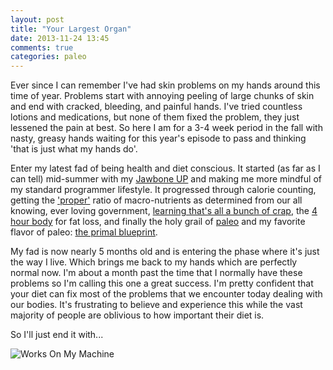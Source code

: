 ```yaml
---
layout: post
title: "Your Largest Organ"
date: 2013-11-24 13:45
comments: true
categories: paleo
---
```


Ever since I can remember I've had skin problems on my hands around this time of year. Problems start with annoying peeling of large chunks of skin and end with cracked, bleeding, and painful hands. I've tried countless lotions and medications, but none of them fixed the problem, they just lessened the pain at best. So here I am for a 3-4 week period in the fall with nasty, greasy hands waiting for this year's episode to pass and thinking 'that is just what my hands do'.

Enter my latest fad of being health and diet conscious. It started (as far as I can tell) mid-summer with my [Jawbone UP](http://jawbone.com/store/buy/up) and making me more mindful of my standard programmer lifestyle. It progressed through calorie counting, getting the ['proper'](http://www.choosemyplate.gov/) ratio of macro-nutrients as determined from our all knowing, ever loving government, [learning that's all a bunch of crap](http://www.amazon.com/Good-Calories-Bad-Challenging-Conventional/dp/1400040787), the [4 hour body](http://fourhourbody.com/) for fat loss, and finally the holy grail of [paleo](http://thepaleodiet.com/) and my favorite flavor of paleo: [the primal blueprint](http://primalblueprint.com/).

My fad is now nearly 5 months old and is entering the phase where it's just the way I live. Which brings me back to my hands which are perfectly normal now. I'm about a month past the time that I normally have these problems so I'm calling this one a great success. I'm pretty confident that your diet can fix most of the problems that we encounter today dealing with our bodies. It's frustrating to believe and experience this while the vast majority of people are oblivious to how important their diet is.

So I'll just end it with...

![Works On My Machine](https://dl.dropboxusercontent.com/u/2144189/blog/womm.png)

